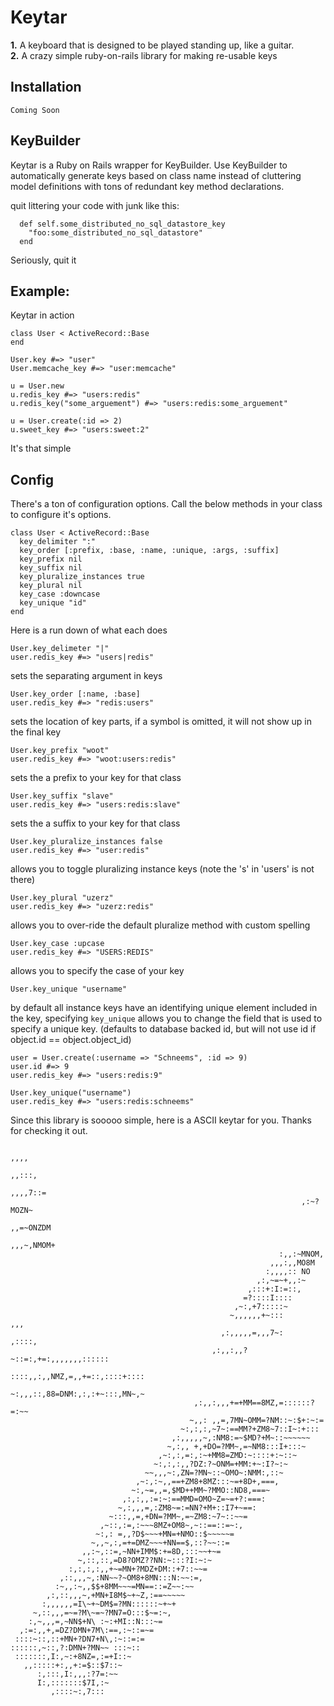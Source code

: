 Keytar
======

**1.** A keyboard that is designed to be played standing up, like a guitar.  
**2.** A crazy simple ruby-on-rails library for making re-usable keys  



Installation
------------
    Coming Soon
    
KeyBuilder
----------

Keytar is a Ruby on Rails wrapper for KeyBuilder. Use KeyBuilder to automatically generate keys based on class name instead of cluttering model definitions with tons of redundant key method declarations. 

quit littering your code with junk like this:

      def self.some_distributed_no_sql_datastore_key
        "foo:some_distributed_no_sql_datastore"
      end
      
Seriously, quit it


Example: 
--------

Keytar in action

    class User < ActiveRecord::Base
    end

    User.key #=> "user"
    User.memcache_key #=> "user:memcache"
    
    u = User.new
    u.redis_key #=> "users:redis"
    u.redis_key("some_arguement") #=> "users:redis:some_arguement"
    
    u = User.create(:id => 2)
    u.sweet_key #=> "users:sweet:2"
    

It's that simple

Config
------

There's a ton of configuration options. Call the below methods in your class to configure it's options. 

    class User < ActiveRecord::Base
      key_delimiter ":"
      key_order [:prefix, :base, :name, :unique, :args, :suffix]
      key_prefix nil
      key_suffix nil
      key_pluralize_instances true
      key_plural nil
      key_case :downcase
      key_unique "id"
    end

Here is a run down of what each does  

    User.key_delimeter "|"
    user.redis_key #=> "users|redis"

sets the separating argument in keys

    User.key_order [:name, :base]
    user.redis_key #=> "redis:users"

sets the location of key parts, if a symbol is omitted, it will not show up in the final key
    
    User.key_prefix "woot"
    user.redis_key #=> "woot:users:redis"
    
sets the a prefix to your key for that class

    User.key_suffix "slave"
    user.redis_key #=> "users:redis:slave"

sets the a suffix to your key for that class

    User.key_pluralize_instances false
    user.redis_key #=> "user:redis"
    
allows you to toggle pluralizing instance keys (note the 's' in 'users' is not there)

    User.key_plural "uzerz"
    user.redis_key #=> "uzerz:redis"

allows you to over-ride the default pluralize method with custom spelling

    User.key_case :upcase
    user.redis_key #=> "USERS:REDIS"

allows you to specify the case of your key

    User.key_unique "username"

by default all instance keys have an identifying unique element included in the key, specifying `key_unique` allows you to change the field that is used to specify a unique key. (defaults to database backed id, but will not use id if object.id == object.object_id)

    user = User.create(:username => "Schneems", :id => 9)
    user.id #=> 9
    user.redis_key #=> "users:redis:9"
    
    User.key_unique("username")
    user.redis_key #=> "users:redis:schneems"
    
    
    



Since this library is sooooo simple, here is a ASCII keytar for you. Thanks for checking it out.

                                                                         ,,,,     
                                                                        ,,:::,    
                                                                      ,,,,7::=    
                                                                     ,:~?MOZN~    
                                                                   ,,=~ONZDM      
                                                                 ,,,~,NMOM+       
                                                                :,,:~MNOM,        
                                                              ,,,:,,MO8M          
                                                             :,,,,:: NO           
                                                           ,:,~=~+,,:~            
                                                         ,:::+:I:=::,             
                                                        =?::::I::::               
                                                      ,~:,+7:::::~                
                                                     ~,,,,,,+~:::           ,,,   
                                                   ,:,,,,,=,,,7~:         ,::::,  
                                                 ,:,,:,,?~::=:,+=:,,,,,,,::::::   
                                                ::::,,:,,NMZ,=,,+=::,::::+::::    
                                               ~:,,,::,88=DNM:,:,:+~:::,MN~,~     
                                             ,:,,:,,,+=+MM==8MZ,=::::::?=:~~      
                                            ~,,: ,,=,7MN~OMM=?NM::~:$+:~:=        
                                          ~:,:,:,~7~:==MM?+ZM8~7::I~:+:::         
                                        ,:,,,,,~,:NM8:=~$MD?+M~::~~~~~~           
                                       ~,:,, +,+DO=?MM~,=~NM8:::I+:::~            
                                     ,~:,:,=:,:~+MM8=ZMD:~::::+:~::~              
                                    ~:,:,:,,?DZ:?~ONM=+MM:+~:I?~:~                
                                  ~~,,,~:,ZN=?MN~::~OMO~:NMM:,::~                 
                                ,~:,:~,,==+ZM8+8MZ:::~=+8D+,===,                  
                               ~:,~=,,=,$MD++MM~?MMO::ND8,===~                    
                             ,:,:,,:=:~:==MMD=OMO~Z=~=+?:===:                     
                            ~,:,,,=,:ZM8~=:=NN?+M+::I7+~==:                       
                          ~:::,,=,+DN=?MM~,=~ZM8:~7~::~~=                         
                        ,~::,:=,:~~~8MZ+OM8~,~::==::=~:,                          
                       ~:,: =,,?D$~~~+MN=+NMO::$~~~~~=                            
                      ~,,~,:,=+=DMZ~~~+NN==$,::?~~::=                             
                    ,,:~,::=,~NN+IMM$:+=8D,:::~~+~=                               
                   ~,::,::,=D8?OMZ??NN:~:::?I:~:~                                 
                 :,:,:,:,,+~=MN+?MDZ+DM::+7::~~=                                  
               ,::,,,~,:NN~~?~OM8+8MN:::N:~~:=,                                   
              :~,,:~,,$$+8MM~~~=MN==::=Z~~:~~                                     
            ,:,::,,,~,+MN+I8M$~+~Z,:==~~~~~                                       
           :,,,,,,=I\~+~DM$=?MN::::::~+~+                                         
         ~,::,,,=~=?M\~=~?MN7=O:::$~=:~,                                          
        :,~,,,=,~NN$+N\ :~:+MI::N:::~=                                            
      ,:=:,,+,=DZ?DMN+7M\:==,:~::=~=                                              
     ::::~::,::+MN+?DN7+N\,:~::=:=                                                
    ::::::,~::,?:DMN+?MN~~ :::~::                                                 
     :::::::,I:,~:+8NZ=,:=+I::~                                                   
       ,,:::::+:,,+:=$::$7::~                                                     
          :,:::,I:,,,:?7=:~~                                                      
          I:,:::::::$7I,:~                                                        
             ,::::~:,7:::                                                         
                                                                                  